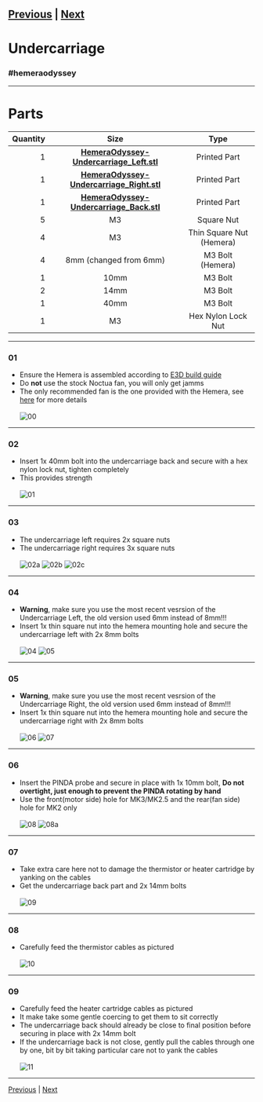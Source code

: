 [Previous](05_Filament_Sensor.md) | [Next](07_Extruder.md)  
---
# Undercarriage
### #hemeraodyssey
---
# Parts  
|Quantity|Size|Type|
|---:|:---:|:---:|
|1|[**HemeraOdyssey-Undercarriage_Left.stl**](../HemeraOdyssey_STLs_BETA/HemeraOdyssey-Undercarriage_Left.stl)|Printed Part|
|1|[**HemeraOdyssey-Undercarriage_Right.stl**](../HemeraOdyssey_STLs_BETA/HemeraOdyssey-Undercarriage_Right.stl)|Printed Part|
|1|[**HemeraOdyssey-Undercarriage_Back.stl**](../HemeraOdyssey_STLs_BETA/HemeraOdyssey-Undercarriage_Back.stl)|Printed Part|
|5|M3|Square Nut|
|4|M3|Thin Square Nut (Hemera)|
|4|8mm (changed from 6mm)|M3 Bolt (Hemera)|
|1|10mm|M3 Bolt|
|2|14mm|M3 Bolt|
|1|40mm|M3 Bolt|
|1|M3|Hex Nylon Lock Nut|
---
### 01
* Ensure the Hemera is assembled according to [E3D build guide](https://e3d-online.dozuki.com/c/Hemera_Assembly_Guides)
* Do **not** use the stock Noctua fan, you will only get jamms
* The only recommended fan is the one provided with the Hemera, see [here](00_First.md) for more details<br>  
![00](../img/Extruder_Assembly/00.jpg)
---
### 02
* Insert 1x 40mm bolt into the undercarriage back and secure with a hex nylon lock nut, tighten completely
* This provides strength<br>  
![01](../img/Extruder_Assembly/01.jpg)
---
### 03
* The undercarriage left requires 2x square nuts
* The undercarriage right requires 3x square nuts<br>  
![02a](../img/Extruder_Assembly/02a.jpg)
![02b](../img/Extruder_Assembly/02b.jpg)
![02c](../img/Extruder_Assembly/02c.jpg)
---
### 04
* **Warning**, make sure you use the most recent vesrsion of the Undercarriage Left, the old version used 6mm instead of 8mm!!!
* Insert 1x thin square nut into the hemera mounting hole and secure the undercarriage left with 2x 8mm bolts<br>  
![04](../img/Extruder_Assembly/04.jpg) 
![05](../img/Extruder_Assembly/05.jpg)
---
### 05
* **Warning**, make sure you use the most recent vesrsion of the Undercarriage Right, the old version used 6mm instead of 8mm!!!
* Insert 1x thin square nut into the hemera mounting hole and secure the undercarriage right with 2x 8mm bolts<br>  
![06](../img/Extruder_Assembly/06.jpg)
![07](../img/Extruder_Assembly/07.jpg)
---
### 06
* Insert the PINDA probe and secure in place with 1x 10mm bolt, **Do not overtight, just enough to prevent the PINDA rotating by hand**
* Use the front(motor side) hole for MK3/MK2.5 and the rear(fan side) hole for MK2 only<br>  
![08](../img/Extruder_Assembly/08.jpg)
![08a](../img/Extruder_Assembly/08a.jpg)
---
### 07
* Take extra care here not to damage the thermistor or heater cartridge by yanking on the cables
* Get the undercarriage back part and 2x 14mm bolts<br>  
![09](../img/Extruder_Assembly/09.jpg)
---
### 08
* Carefully feed the thermistor cables as pictured<br>  
![10](../img/Extruder_Assembly/10.jpg)
---
### 09
* Carefully feed the heater cartridge cables as pictured
* It make take some gentle coercing to get them to sit correctly
* The undercarriage back should already be close to final position before securing in place with 2x 14mm bolt
* If the undercarriage back is not close, gently pull the cables through one by one, bit by bit taking particular care not to yank the cables<br>  
![11](../img/Extruder_Assembly/11.jpg)
---
[Previous](05_Filament_Sensor.md) | [Next](07_Extruder.md)  